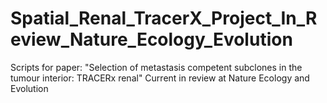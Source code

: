 # Spatial_Renal_TracerX_Project_In_Review_Nature_Ecology_Evolution
Scripts for paper: "Selection of metastasis competent subclones in the tumour interior: TRACERx renal" Current in review at Nature Ecology and Evolution
